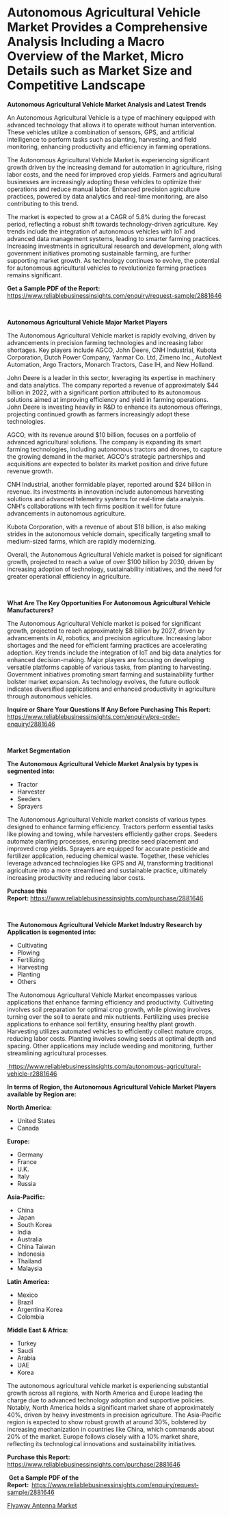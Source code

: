 <p><h1>Autonomous Agricultural Vehicle Market Provides a Comprehensive Analysis Including a Macro Overview of the Market, Micro Details such as Market Size and Competitive Landscape</h1></p><p><strong>Autonomous Agricultural Vehicle Market Analysis and Latest Trends</strong></p>
<p><p>An Autonomous Agricultural Vehicle is a type of machinery equipped with advanced technology that allows it to operate without human intervention. These vehicles utilize a combination of sensors, GPS, and artificial intelligence to perform tasks such as planting, harvesting, and field monitoring, enhancing productivity and efficiency in farming operations.</p><p>The Autonomous Agricultural Vehicle Market is experiencing significant growth driven by the increasing demand for automation in agriculture, rising labor costs, and the need for improved crop yields. Farmers and agricultural businesses are increasingly adopting these vehicles to optimize their operations and reduce manual labor. Enhanced precision agriculture practices, powered by data analytics and real-time monitoring, are also contributing to this trend.</p><p>The market is expected to grow at a CAGR of 5.8% during the forecast period, reflecting a robust shift towards technology-driven agriculture. Key trends include the integration of autonomous vehicles with IoT and advanced data management systems, leading to smarter farming practices. Increasing investments in agricultural research and development, along with government initiatives promoting sustainable farming, are further supporting market growth. As technology continues to evolve, the potential for autonomous agricultural vehicles to revolutionize farming practices remains significant.</p></p>
<p><strong>Get a Sample PDF of the Report:&nbsp;</strong> <a href="https://www.reliablebusinessinsights.com/enquiry/request-sample/2881646?utm_campaign=2319&utm_medium=2&utm_source=Github&utm_content=ia&utm_term=12032025&utm_id=autonomous-agricultural-vehicle">https://www.reliablebusinessinsights.com/enquiry/request-sample/2881646</a></p>
<p>&nbsp;</p>
<p><strong>Autonomous Agricultural Vehicle Major Market Players</strong></p>
<p><p>The Autonomous Agricultural Vehicle market is rapidly evolving, driven by advancements in precision farming technologies and increasing labor shortages. Key players include AGCO, John Deere, CNH Industrial, Kubota Corporation, Dutch Power Company, Yanmar Co. Ltd, Zimeno Inc., AutoNext Automation, Argo Tractors, Monarch Tractors, Case IH, and New Holland.</p><p>John Deere is a leader in this sector, leveraging its expertise in machinery and data analytics. The company reported a revenue of approximately $44 billion in 2022, with a significant portion attributed to its autonomous solutions aimed at improving efficiency and yield in farming operations. John Deere is investing heavily in R&D to enhance its autonomous offerings, projecting continued growth as farmers increasingly adopt these technologies.</p><p>AGCO, with its revenue around $10 billion, focuses on a portfolio of advanced agricultural solutions. The company is expanding its smart farming technologies, including autonomous tractors and drones, to capture the growing demand in the market. AGCO's strategic partnerships and acquisitions are expected to bolster its market position and drive future revenue growth.</p><p>CNH Industrial, another formidable player, reported around $24 billion in revenue. Its investments in innovation include autonomous harvesting solutions and advanced telemetry systems for real-time data analysis. CNH's collaborations with tech firms position it well for future advancements in autonomous agriculture.</p><p>Kubota Corporation, with a revenue of about $18 billion, is also making strides in the autonomous vehicle domain, specifically targeting small to medium-sized farms, which are rapidly modernizing.</p><p>Overall, the Autonomous Agricultural Vehicle market is poised for significant growth, projected to reach a value of over $100 billion by 2030, driven by increasing adoption of technology, sustainability initiatives, and the need for greater operational efficiency in agriculture.</p></p>
<p>&nbsp;</p>
<p><strong>What Are The Key Opportunities For Autonomous Agricultural Vehicle Manufacturers?</strong></p>
<p><p>The Autonomous Agricultural Vehicle market is poised for significant growth, projected to reach approximately $8 billion by 2027, driven by advancements in AI, robotics, and precision agriculture. Increasing labor shortages and the need for efficient farming practices are accelerating adoption. Key trends include the integration of IoT and big data analytics for enhanced decision-making. Major players are focusing on developing versatile platforms capable of various tasks, from planting to harvesting. Government initiatives promoting smart farming and sustainability further bolster market expansion. As technology evolves, the future outlook indicates diversified applications and enhanced productivity in agriculture through autonomous vehicles.</p></p>
<p><strong>Inquire or Share Your Questions If Any Before Purchasing This Report:</strong> <a href="https://www.reliablebusinessinsights.com/enquiry/pre-order-enquiry/2881646?utm_campaign=2319&utm_medium=2&utm_source=Github&utm_content=ia&utm_term=12032025&utm_id=autonomous-agricultural-vehicle">https://www.reliablebusinessinsights.com/enquiry/pre-order-enquiry/2881646</a></p>
<p>&nbsp;</p>
<p><strong>Market Segmentation</strong></p>
<p><strong>The Autonomous Agricultural Vehicle Market Analysis by types is segmented into:</strong></p>
<p><ul><li>Tractor</li><li>Harvester</li><li>Seeders</li><li>Sprayers</li></ul></p>
<p><p>The Autonomous Agricultural Vehicle market consists of various types designed to enhance farming efficiency. Tractors perform essential tasks like plowing and towing, while harvesters efficiently gather crops. Seeders automate planting processes, ensuring precise seed placement and improved crop yields. Sprayers are equipped for accurate pesticide and fertilizer application, reducing chemical waste. Together, these vehicles leverage advanced technologies like GPS and AI, transforming traditional agriculture into a more streamlined and sustainable practice, ultimately increasing productivity and reducing labor costs.</p></p>
<p><strong>Purchase this Report:&nbsp;</strong><a href="https://www.reliablebusinessinsights.com/purchase/2881646?utm_campaign=2319&utm_medium=2&utm_source=Github&utm_content=ia&utm_term=12032025&utm_id=autonomous-agricultural-vehicle">https://www.reliablebusinessinsights.com/purchase/2881646</a></p>
<p>&nbsp;</p>
<p><strong>The Autonomous Agricultural Vehicle Market Industry Research by Application is segmented into:</strong></p>
<p><ul><li>Cultivating</li><li>Plowing</li><li>Fertilizing</li><li>Harvesting</li><li>Planting</li><li>Others</li></ul></p>
<p><p>The Autonomous Agricultural Vehicle Market encompasses various applications that enhance farming efficiency and productivity. Cultivating involves soil preparation for optimal crop growth, while plowing involves turning over the soil to aerate and mix nutrients. Fertilizing uses precise applications to enhance soil fertility, ensuring healthy plant growth. Harvesting utilizes automated vehicles to efficiently collect mature crops, reducing labor costs. Planting involves sowing seeds at optimal depth and spacing. Other applications may include weeding and monitoring, further streamlining agricultural processes.</p></p>
<p><a href="https://www.reliablebusinessinsights.com/autonomous-agricultural-vehicle-r2881646?utm_campaign=2319&utm_medium=2&utm_source=Github&utm_content=ia&utm_term=12032025&utm_id=autonomous-agricultural-vehicle">&nbsp;https://www.reliablebusinessinsights.com/autonomous-agricultural-vehicle-r2881646</a></p>
<p><strong>In terms of Region, the Autonomous Agricultural Vehicle Market Players available by Region are:</strong></p>
<p>
    <p> <strong> North America: </strong>
        <ul>
            <li>United States</li>
            <li>Canada</li>
        </ul>
        </p> 
    <p> <strong> Europe: </strong>
        <ul>
            <li>Germany</li>
            <li>France</li>
            <li>U.K.</li>
            <li>Italy</li>
            <li>Russia</li>
        </ul>
        </p> 
    <p> <strong> Asia-Pacific: </strong>
        <ul>
            <li>China</li>
            <li>Japan</li>
            <li>South Korea</li>
            <li>India</li>
            <li>Australia</li>
            <li>China Taiwan</li>
            <li>Indonesia</li>
            <li>Thailand</li>
            <li>Malaysia</li>
        </ul>
        </p> 
    <p> <strong> Latin America: </strong>
        <ul>
            <li>Mexico</li>
            <li>Brazil</li>
            <li>Argentina Korea</li>
            <li>Colombia</li>
        </ul>
        </p> 
    <p> <strong> Middle East & Africa: </strong>
        <ul>
            <li>Turkey</li>
            <li>Saudi</li>
            <li>Arabia</li>
            <li>UAE</li>
            <li>Korea</li>
        </ul>
    </p>
    </p>
<p><p>The autonomous agricultural vehicle market is experiencing substantial growth across all regions, with North America and Europe leading the charge due to advanced technology adoption and supportive policies. Notably, North America holds a significant market share of approximately 40%, driven by heavy investments in precision agriculture. The Asia-Pacific region is expected to show robust growth at around 30%, bolstered by increasing mechanization in countries like China, which commands about 20% of the market. Europe follows closely with a 10% market share, reflecting its technological innovations and sustainability initiatives.</p></p>
<p><strong>Purchase this Report: </strong><a href="https://www.reliablebusinessinsights.com/purchase/2881646?utm_campaign=2319&utm_medium=2&utm_source=Github&utm_content=ia&utm_term=12032025&utm_id=autonomous-agricultural-vehicle">https://www.reliablebusinessinsights.com/purchase/2881646</a></p>
<p>&nbsp;<strong>Get a Sample PDF of the Report:&nbsp;&nbsp;</strong><a href="https://www.reliablebusinessinsights.com/enquiry/request-sample/2881646?utm_campaign=2319&utm_medium=2&utm_source=Github&utm_content=ia&utm_term=12032025&utm_id=autonomous-agricultural-vehicle">https://www.reliablebusinessinsights.com/enquiry/request-sample/2881646</a></p>
<p><strong></strong></p>
<p><p><a href="https://github.com/tambraunrue691969/Market-Research-Report-List-1/blob/main/flyaway-antenna-market.md?utm_campaign=2319&utm_medium=2&utm_source=Github&utm_content=ia&utm_term=12032025&utm_id=autonomous-agricultural-vehicle">Flyaway Antenna Market</a></p></p>
